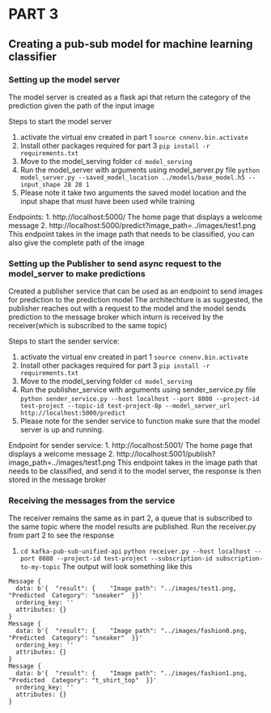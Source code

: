 # PART 3
## Creating a pub-sub model for machine learning classifier
### Setting up the model server ###
The model server is created as a flask api that return the category of the prediction given the path of the input image

Steps to start the model server
1. activate the virtual env created in part 1
`source cnnenv.bin.activate`
2. Install other packages required for part 3
`pip install -r requirements.txt`
3. Move to the model_serving folder
`cd model_serving`
4. Run the model_server with arguments using model_server.py file
`python model_server.py --saved_model_location ../models/base_model.h5 --input_shape 28 28 1`
5. Please note it take two arguments the saved model location and the input shape that must have been used while training


Endpoints:
    1. http://localhost:5000/
    The home page that displays a welcome message
    2. http://localhost:5000/predict?image_path=../images/test1.png
    This endpoint takes in the image path that needs to be classified, you can also give the complete path of the image

### Setting up the Publisher to send async request to the model_server to make predictions ###
Created a publisher service that can be used as an endpoint to send images for prediction to the prediction model
The architechture is as suggested, the publisher reaches out with a request to the model and the model sends prediction to the message broker which inturn is received by the receiver(which is subscribed to the same topic)

Steps to start the sender service:
1. activate the virtual env created in part 1
`source cnnenv.bin.activate`
2. Install other packages required for part 3
`pip install -r requirements.txt`
3. Move to the model_serving folder
`cd model_serving`
4. Run the publisher_service with arguments using sender_service.py file
`python sender_service.py --host localhost --port 8080 --project-id test-project --topic-id test-project-8p --model_server_url http://localhost:5000/predict`
5. Please note for the sender service to function make sure that the model server is up and running.

Endpoint for sender service:
    1. http://localhost:5001/
    The home page that displays a welcome message
    2. http://localhost:5001/publish?image_path=../images/test1.png
    This endpoint takes in the image path that needs to be classified, and send it to the model server, the response is then stored in the message broker

### Receiving the messages from the service ###
The receiver remains the same as in part 2, a queue that is subscribed to the same topic where the model results are published.
Run the receiver.py from part 2 to see the response
1. `cd kafka-pub-sub-unified-api` 
`python receiver.py --host localhost --port 8080 --project-id test-project --subscription-id subscription-to-my-topic`
The output will look something like this
```
Message {
  data: b'{  "result": {    "Image path": "../images/test1.png, "Predicted  Category": "sneaker"  }}'
  ordering_key: ''
  attributes: {}
}
Message {
  data: b'{  "result": {    "Image path": "../images/fashion0.png, "Predicted  Category": "sneaker"  }}'
  ordering_key: ''
  attributes: {}
}
Message {
  data: b'{  "result": {    "Image path": "../images/fashion1.png, "Predicted  Category": "t_shirt_top"  }}'
  ordering_key: ''
  attributes: {}
}

```
